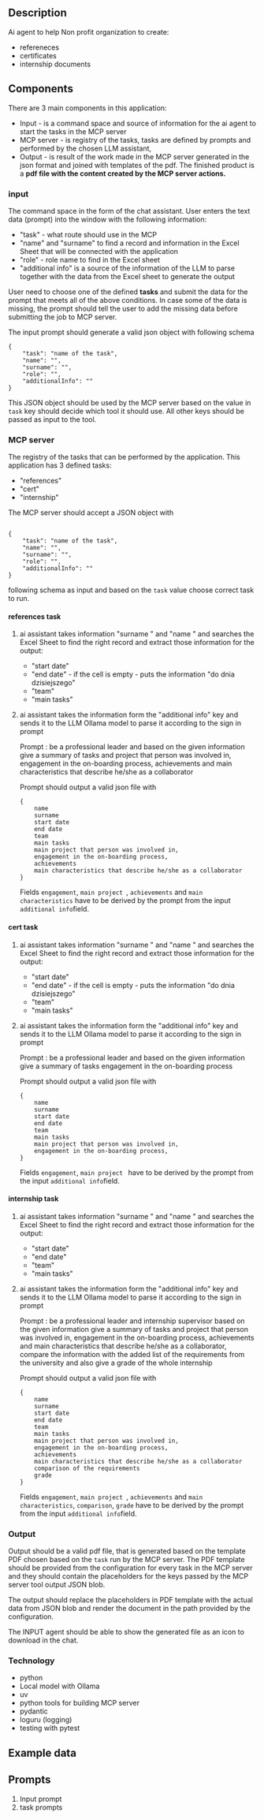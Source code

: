## Description

Ai agent to help Non profit organization to create:
* refereneces
* certificates
* internship documents

## Components

There are 3  main components in this application: 
* Input - is a command space and source of information for the ai agent to start the tasks in the MCP server
*  MCP server - is registry  of the tasks, tasks  are defined by prompts and performed by the chosen LLM assistant, 
* Output - is result of the work made in the MCP server generated in the json format and joined with templates of the pdf. The finished product is a **pdf file with the content created by the MCP server actions.**
### input

The command space in the form of the chat assistant. User enters the text data (prompt) into the window with the following information:
* "task" - what route should use in the MCP
* "name" and "surname" to find a record and information in the Excel Sheet that will be connected with the application
* "role" - role name to find in the Excel sheet
* "additional info" is a source of the information of the LLM to parse together with the data from the Excel sheet to generate the output

User need to choose one of the defined **tasks** and submit the data for the prompt that meets all of the above conditions. In case some of the data is missing, the prompt should tell the user to add the missing data before submitting the job to MCP server.

The input prompt should generate a valid json object with  following schema
```
{
	"task": "name of the task",
	"name": "",
	"surname": "",
	"role": "",
	"additionalInfo": ""
}
```

This JSON object should be used by the MCP server based on the value in `task` key should decide which tool it should use. All other keys should be passed as input to the tool.
### MCP server

The registry of the tasks that can be performed by the application. This application has 3 defined tasks:
* "references"
* "cert"
* "internship"

The MCP server should accept a JSON object with 
```

{
	"task": "name of the task",
	"name": "",
	"surname": "",
	"role": "",
	"additionalInfo": ""
}
```
following schema as input and based on the `task` value choose correct task to run.

#### references task

1. ai assistant takes information "surname " and "name " and searches the Excel Sheet  to find the right record and extract those information for the output:
	* "start date"
	* "end date" - if the cell is empty - puts the information "do dnia dzisiejszego"
	* "team"
	* "main tasks"
2. ai assistant takes the information form the "additional info" key and sends it to the LLM Ollama model to parse it according to  the sign in prompt

	Prompt : be a professional leader and based on the given information give a summary of tasks and project that person was involved in, engagement in the on-boarding process, achievements  and main characteristics that describe he/she as a collaborator

	Prompt should output a valid json file with 
	```
	{
		name
		surname
		start date
		end date
		team
		main tasks
		main project that person was involved in, 
		engagement in the on-boarding process,
		achievements 
		main characteristics that describe he/she as a collaborator
	}
	```
	
	Fields `engagement`, `main project `, `achievements` and `main characteristics` have to be derived by the prompt from the input `additional info`field.

#### cert task

1. ai assistant takes information "surname " and "name " and searches the Excel Sheet  to find the right record and extract those information for the output:
	* "start date"
	* "end date" - if the cell is empty - puts the information "do dnia dzisiejszego"
	* "team"
	* "main tasks"
2. ai assistant takes the information form the "additional info" key and sends it to the LLM Ollama model to parse it according to  the sign in prompt

	Prompt : be a professional leader and based on the given information give a summary of tasks engagement in the on-boarding process

	Prompt should output a valid json file with 
	```
	{
		name
		surname
		start date
		end date
		team
		main tasks
		main project that person was involved in, 
		engagement in the on-boarding process,
	}
	```
	
	Fields `engagement`, `main project ` have to be derived by the prompt from the input `additional info`field.

#### internship task

1. ai assistant takes information "surname " and "name " and searches the Excel Sheet  to find the right record and extract those information for the output:
	* "start date"
	* "end date"
	* "team"
	* "main tasks"
2. ai assistant takes the information form the "additional info" key and sends it to the LLM Ollama model to parse it according to  the sign in prompt

	Prompt : be a professional leader and internship supervisor based on the given information give a summary of tasks and project that person was involved in, engagement in the on-boarding process, achievements  and main characteristics that describe he/she as a collaborator, compare the information with the added list of the requirements from the university and also give a grade of the whole internship
	
	Prompt should output a valid json file with 
	```
	{
		name
		surname
		start date
		end date
		team
		main tasks
		main project that person was involved in, 
		engagement in the on-boarding process,
		achievements 
		main characteristics that describe he/she as a collaborator
		comparison of the requirements 
		grade
	}
	```
	
	Fields `engagement`, `main project `, `achievements` and `main characteristics`, `comparison`, `grade` have to be derived by the prompt from the input `additional info`field.

### Output

Output should be a valid pdf file, that is generated based on the template PDF chosen based on the `task` run by the MCP server. The PDF template should be provided from the configuration for every task in the MCP server and they should contain the placeholders for the keys passed by the MCP server tool output JSON blob.

The output should replace the placeholders in PDF template with the actual data from JSON blob and render the document in the path provided by the configuration.

The INPUT agent should be able to show the generated file as an icon to download in the chat.

### Technology

* python
* Local model with Ollama
* uv
* python tools for building MCP server
* pydantic
* loguru (logging)
* testing with pytest

## Example data


## Prompts
1. Input prompt
2. task prompts


